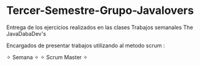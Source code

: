# Tercer-Semestre-Grupo-Javalovers
Entrega de los ejercicios realizados en las clases
Trabajos semanales The JavaDabaDev's

Encargados de presentar trabajos utilizando al metodo scrum :

✧ Semana ✧	✧ Scrum Master ✧


